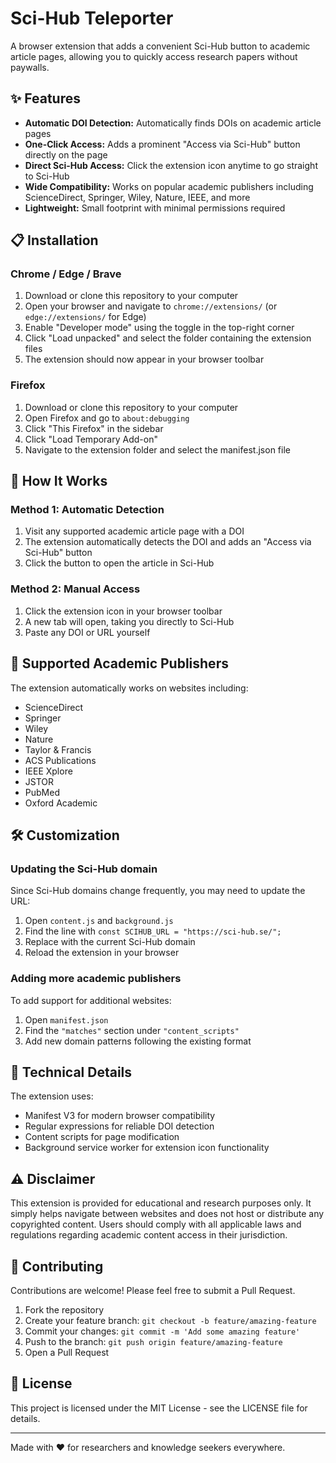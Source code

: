 # Sci-Hub Teleporter

A browser extension that adds a convenient Sci-Hub button to academic article pages, allowing you to quickly access research papers without paywalls.

## ✨ Features

- **Automatic DOI Detection:** Automatically finds DOIs on academic article pages
- **One-Click Access:** Adds a prominent "Access via Sci-Hub" button directly on the page
- **Direct Sci-Hub Access:** Click the extension icon anytime to go straight to Sci-Hub
- **Wide Compatibility:** Works on popular academic publishers including ScienceDirect, Springer, Wiley, Nature, IEEE, and more
- **Lightweight:** Small footprint with minimal permissions required

## 📋 Installation

### Chrome / Edge / Brave
1. Download or clone this repository to your computer
2. Open your browser and navigate to `chrome://extensions/` (or `edge://extensions/` for Edge)
3. Enable "Developer mode" using the toggle in the top-right corner
4. Click "Load unpacked" and select the folder containing the extension files
5. The extension should now appear in your browser toolbar

### Firefox
1. Download or clone this repository to your computer
2. Open Firefox and go to `about:debugging`
3. Click "This Firefox" in the sidebar
4. Click "Load Temporary Add-on"
5. Navigate to the extension folder and select the manifest.json file

## 🔧 How It Works

### Method 1: Automatic Detection
1. Visit any supported academic article page with a DOI
2. The extension automatically detects the DOI and adds an "Access via Sci-Hub" button
3. Click the button to open the article in Sci-Hub

### Method 2: Manual Access
1. Click the extension icon in your browser toolbar
2. A new tab will open, taking you directly to Sci-Hub
3. Paste any DOI or URL yourself

## 🔬 Supported Academic Publishers

The extension automatically works on websites including:
- ScienceDirect
- Springer
- Wiley
- Nature
- Taylor & Francis
- ACS Publications
- IEEE Xplore
- JSTOR
- PubMed
- Oxford Academic

## 🛠️ Customization

### Updating the Sci-Hub domain
Since Sci-Hub domains change frequently, you may need to update the URL:

1. Open `content.js` and `background.js`
2. Find the line with `const SCIHUB_URL = "https://sci-hub.se/";`
3. Replace with the current Sci-Hub domain
4. Reload the extension in your browser

### Adding more academic publishers
To add support for additional websites:

1. Open `manifest.json`
2. Find the `"matches"` section under `"content_scripts"`
3. Add new domain patterns following the existing format

## 📝 Technical Details

The extension uses:
- Manifest V3 for modern browser compatibility
- Regular expressions for reliable DOI detection
- Content scripts for page modification
- Background service worker for extension icon functionality

## ⚠️ Disclaimer

This extension is provided for educational and research purposes only. It simply helps navigate between websites and does not host or distribute any copyrighted content. Users should comply with all applicable laws and regulations regarding academic content access in their jurisdiction.

## 🤝 Contributing

Contributions are welcome! Please feel free to submit a Pull Request.

1. Fork the repository
2. Create your feature branch: `git checkout -b feature/amazing-feature`
3. Commit your changes: `git commit -m 'Add some amazing feature'`
4. Push to the branch: `git push origin feature/amazing-feature`
5. Open a Pull Request

## 📜 License

This project is licensed under the MIT License - see the LICENSE file for details.

---

Made with ❤️ for researchers and knowledge seekers everywhere.
